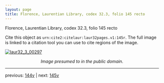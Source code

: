 ```yaml
---
layout: page
title: Florence, Laurentian Library, codex 32.3, folio 145 recto
---
```


Florence, Laurentian Library, codex 32.3, folio 145 recto

Cite this object as `urn:cite2:citelaur:laur32pages.v1:145r`.  The full image is linked to a citation tool you can use to cite regions of the image.

[![laur32_3_00297](http://www.homermultitext.org/iipsrv?IIIF=/project/homer/pyramidal/deepzoom/citelaur/laur32imgs/v1/laur32_3_00297.tif/full/800,/0/default.jpg)](http://www.homermultitext.org/ict2/?urn=urn:cite2:citelaur:laur32imgs.v1:laur32_3_00297) 

<p style="text-align: center; font-style: italic;">Image presumed to in the public domain.</p>

---

previous: [144v](../144v/) | next: [145v](../145v/)